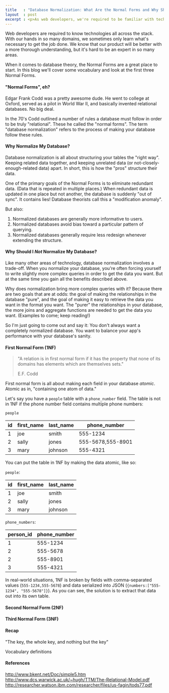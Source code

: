```yaml
---
title   : "Database Normalization: What Are the Normal Forms and Why Should I Care?"
layout  : post
excerpt : <p>As web developers, we're required to be familiar with technologies across the whole stack. With our hands in so many domains, it can be hard to gain expertise in many of them. This is often the case when it comes to database theory &mdash; a subject which isn't shiny, popular or new. That's where I found myself, so I set out to dig a bit deeper. And here's what I learned.</p>
---
```


Web developers are required to know technologies all across the stack. With our hands in so many domains, we sometimes only learn what's necessary to get the job done. We know that our product will be better with a more thorough understanding, but it's hard to be an expert in so many areas.

When it comes to database theory, the Normal Forms are a great place to start. In this blog we'll cover some vocabulary and look at the first three Normal Forms.

#### "Normal Forms", eh?

Edgar Frank Codd was a pretty awesome dude. He went to college at Oxford, served as a pilot in World War II, and basically invented relational databases. No big deal.

In the 70's Codd outlined a number of rules a database must follow in order to be truly "relational". These he called the "normal forms". The term "database normalization" refers to the process of making your database follow these rules.

#### Why Normalize My Database?

Database normalization is all about structuring your tables the "right way". Keeping related data together, and keeping unrelated data (or not-closely-enough-related data) apart. In short, this is how the "pros" structure their data.

One of the primary goals of the Normal Forms is to eliminate redundant data. (Data that is repeated in multiple places.) When redundant data is updated in one place but not another, the database is suddenly "out of sync". It contains lies! Database theorists call this a "modification anomaly".

But also:

1. Normalized databases are generally more informative to users.
1. Normalized databases avoid bias toward a particular pattern of querying.
1. Normalized databases generally require less redesign whenever extending the structure.

#### Why Should I *Not* Normalize My Database?

Like many other areas of technology, database normalization involves a trade-off. When you normalize your database, you're often forcing yourself to write slightly more complex queries in order to get the data you want. But at the same time you gain all the benefits described above.

Why does normalization bring more complex queries with it? Because there are two goals that are at odds: the goal of making the relationships in the database "pure", and the goal of making it easy to retrieve the data you want in the format you want. The "purer" the relationships in your database, the more joins and aggregate functions are needed to get the data you want. (Examples to come; keep reading!)

So I'm just going to come out and say it: You don't always want a completely normalized database. You want to balance your app's performance with your database's sanity.

#### First Normal Form (1NF)

> "A relation is in first normal form if it has the property that none of its domains has elements which are themselves sets."
>
> E.F. Codd

First normal form is all about making each field in your database *atomic*. Atomic as in, "containing one atom of data."

Let's say you have a `people` table with a `phone_number` field. The table is not in 1NF if the phone number field contains multiple phone numbers:

`people`

| id | first_name | last_name | phone_number      |
|----|------------|-----------|-------------------|
| 1  |        joe | smith     |          555-1234 |
| 2  |      sally | jones     | 555-5678,555-8901 |
| 3  |       mary | johnson   | 555-4321          |

You can put the table in 1NF by making the data atomic, like so:

`people`:

| id | first_name | last_name |
|----|------------|-----------|
| 1  |        joe | smith     |
| 2  |      sally | jones     |
| 3  |       mary | johnson   |

`phone_numbers`:

| person_id | phone_number |
|-----------|--------------|
| 1         | 555-1234     |
| 2         | 555-5678     |
| 2         | 555-8901     |
| 3         | 555-4321     |

In real-world situations, 1NF is broken by fields with comma-separated values (`555-1234,555-5678`) and data serialized into JSON (`{numbers:["555-1234", "555-5678"]}`). As you can see, the solution is to extract that data out into its own table.

#### Second Normal Form (2NF)

#### Third Normal Form (3NF)

#### Recap

"The key, the whole key, and nothing but the key"

Vocabulary definitions

#### References

http://www.bkent.net/Doc/simple5.htm
http://www.dcs.warwick.ac.uk/~hugh/TTM/The-Relational-Model.pdf
http://researcher.watson.ibm.com/researcher/files/us-fagin/tods77.pdf
